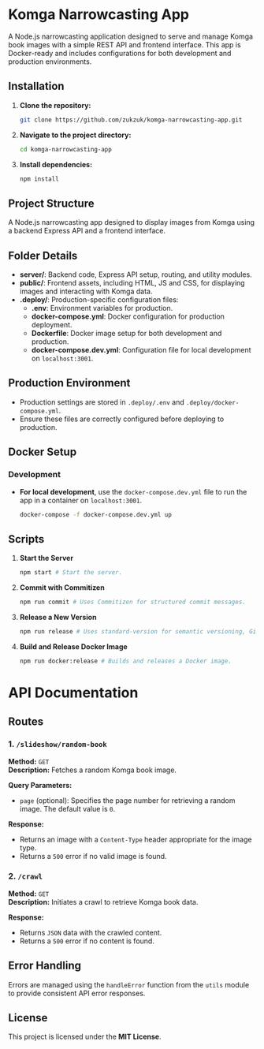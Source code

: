 # Komga Narrowcasting App

A Node.js narrowcasting application designed to serve and manage Komga book images with a simple REST API and frontend interface. This app is Docker-ready and includes configurations for both development and production environments.

## Installation

1. **Clone the repository:**
   
   ```bash
   git clone https://github.com/zukzuk/komga-narrowcasting-app.git
   ```
2. **Navigate to the project directory:**
   
   ```bash
   cd komga-narrowcasting-app
   ```
3. **Install dependencies:**
   
   ```bash
   npm install
   ```

## Project Structure

A Node.js narrowcasting app designed to display images from Komga using a backend Express API and a frontend interface.

## Folder Details

- **server/**: Backend code, Express API setup, routing, and utility modules.
- **public/**: Frontend assets, including HTML, JS and CSS, for displaying images and interacting with Komga data.
- **.deploy/**: Production-specific configuration files:
  - **.env**: Environment variables for production.
  - **docker-compose.yml**: Docker configuration for production deployment.
  - **Dockerfile**: Docker image setup for both development and production.
  - **docker-compose.dev.yml**: Configuration file for local development on `localhost:3001`.

## Production Environment

- Production settings are stored in `.deploy/.env` and `.deploy/docker-compose.yml`.
- Ensure these files are correctly configured before deploying to production.

## Docker Setup

### Development

- **For local development**, use the `docker-compose.dev.yml` file to run the app in a container on `localhost:3001`.
  
  ```bash
  docker-compose -f docker-compose.dev.yml up
  ```

## Scripts

1. **Start the Server**
   
   ```bash
   npm start # Start the server.
   ```
2. **Commit with Commitizen**
   
   ```bash
   npm run commit # Uses Commitizen for structured commit messages.
   ```
3. **Release a New Version**
   
   ```bash
   npm run release # Uses standard-version for semantic versioning, Git tagging, and pushing to the main branch.
   ```
4. **Build and Release Docker Image**
   
   ```bash
   npm run docker:release # Builds and releases a Docker image.
   ```
# API Documentation

## Routes

### 1. `/slideshow/random-book`
**Method:** `GET`  
**Description:** Fetches a random Komga book image.

**Query Parameters:**
- `page` (optional): Specifies the page number for retrieving a random image. The default value is `0`.

**Response:**
- Returns an image with a `Content-Type` header appropriate for the image type.
- Returns a `500` error if no valid image is found.

### 2. `/crawl`
**Method:** `GET`  
**Description:** Initiates a crawl to retrieve Komga book data.

**Response:**
- Returns `JSON` data with the crawled content.
- Returns a `500` error if no content is found.

## Error Handling
Errors are managed using the `handleError` function from the `utils` module to provide consistent API error responses.

## License
This project is licensed under the **MIT License**.
